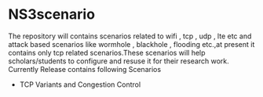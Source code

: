 # NS3scenario
The repository will contains scenarios related to wifi , tcp , udp , lte etc and attack based scenarios like wormhole , blackhole , flooding etc.,at present it contains only tcp related scenarios.These scenarios will help scholars/students to configure and resuse it for their research work.
Currently Release contains following Scenarios 
- TCP Variants and Congestion Control 
